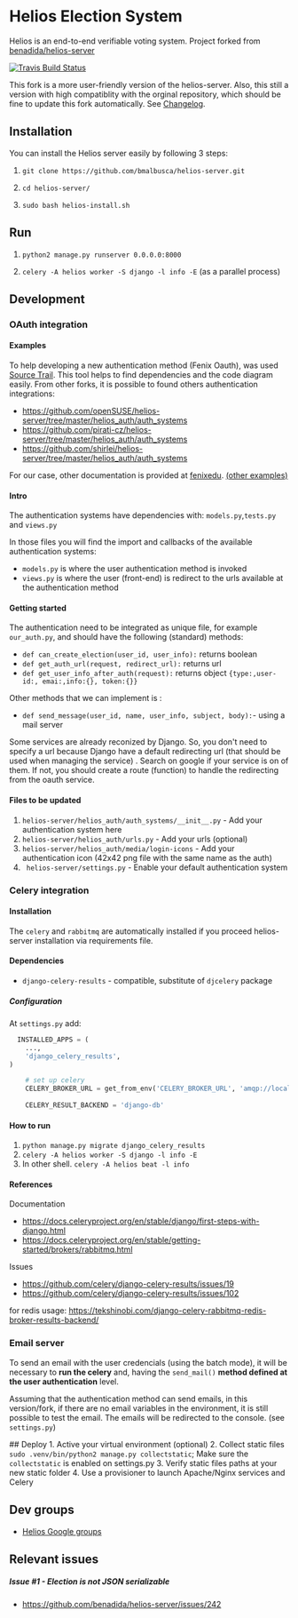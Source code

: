 # Helios Election System

Helios is an end-to-end verifiable voting system. Project forked from [benadida/helios-server](https://github.com/benadida/helios-server)

[![Travis Build Status](https://travis-ci.org/benadida/helios-server.svg?branch=master)](https://travis-ci.org/benadida/helios-server)

This fork is a more user-friendly version of the helios-server. Also, this still a version with high compatiblity with the orginal repository, which should be fine to update this fork automatically. See [Changelog](./CHANGELOG.md).



## Installation 

You can install the Helios server easily by following 3 steps:

1.  ```git clone https://github.com/bmalbusca/helios-server.git```
  
2.  ```cd helios-server/```
   
3.   ```sudo bash helios-install.sh```

## Run

1. ```python2 manage.py runserver 0.0.0.0:8000```

2. ```celery -A helios worker -S django -l info -E``` (as a parallel process)

## Development

### OAuth integration

#### Examples

 To help developing a new authentication method (Fenix Oauth), was used [Source Trail](https://www.sourcetrail.com/).  This tool helps to find dependencies and the code diagram easily. From other forks, it is possible to found others  authentication integrations:

- https://github.com/openSUSE/helios-server/tree/master/helios_auth/auth_systems
- https://github.com/pirati-cz/helios-server/tree/master/helios_auth/auth_systems
- https://github.com/shirlei/helios-server/tree/master/helios_auth/auth_systems

For our case, other documentation is provided at [fenixedu](https://fenixedu.org/dev/tutorials/use-fenixedu-api-in-your-application/). [(other examples)](https://github.com/sergiofbsilva/sandbox/blob/master/API.md)



#### Intro

The authentication systems have dependencies with:	`models.py`,`tests.py` and `views.py`

In those files you will find the import and callbacks  of the available authentication systems:

- `models.py` is where the user authentication method is invoked
- `views.py` is where the user (front-end) is redirect to the urls available at the authentication method  

#### Getting started

The authentication need to be integrated as unique file, for example `our_auth.py`, and should have the following (standard) methods:

- `def can_create_election(user_id, user_info):` returns boolean
- `def get_auth_url(request, redirect_url):`  returns url
- `def get_user_info_after_auth(request):` returns object `{type:,user-id:, emai:,info:{}, token:{}}`

Other methods that we can implement is :

- `def send_message(user_id, name, user_info, subject, body):`- using a mail server 

 Some services are already reconized by Django. So, you don't need to specify a url because Django have a default redirecting url (that should be used when managing the service) . Search on google if your service is on of them. If not, you should create a route (function) to handle the redirecting from the oauth service.



#### Files to be updated

1. `helios-server/helios_auth/auth_systems/__init__.py` - Add your authentication system here
2. `helios-server/helios_auth/urls.py` - Add your urls (optional)
3. `helios-server/helios_auth/media/login-icons` - Add your authentication icon (42x42 png file with the same name as the auth) 
4. ` helios-server/settings.py` - Enable your default authentication system


### Celery integration

#### Installation

The `celery` and `rabbitmq` are automatically installed if you proceed helios-server installation via requirements file.

#### Dependencies

- `django-celery-results` - compatible, substitute of `djcelery` package 

##### Configuration
At `settings.py` add:

```python 
  INSTALLED_APPS = (
    ...,
    'django_celery_results',
)
```
```python 
    # set up celery                                                                                                                               
    CELERY_BROKER_URL = get_from_env('CELERY_BROKER_URL', 'amqp://localhost')                                                                     
    
    CELERY_RESULT_BACKEND = 'django-db'  
```
#### How to run

1. `python manage.py migrate django_celery_results`
2. `celery -A helios worker -S django -l info -E`
3. In other shell. `celery -A helios beat -l info`


#### References
Documentation
- https://docs.celeryproject.org/en/stable/django/first-steps-with-django.html
- https://docs.celeryproject.org/en/stable/getting-started/brokers/rabbitmq.html

Issues
- https://github.com/celery/django-celery-results/issues/19
- https://github.com/celery/django-celery-results/issues/102

for redis usage: https://tekshinobi.com/django-celery-rabbitmq-redis-broker-results-backend/

### Email server

To send an email with the user credencials (using the batch mode), it will be necessary to **run the celery** and, having the `send_mail()` **method defined at the user authentication** level. 

Assuming that the authentication method can send emails, in this version/fork, if there are no email variables in the environment, it is still possible to test the email. The emails will be redirected to the console. (see `settings.py`)

## Deploy
    1. Active your virtual environment (optional)
    2. Collect static files `sudo .venv/bin/python2 manage.py collectstatic`; Make sure the `collectstatic` is enabled on settings.py
    3. Verify static files paths at your new static folder
    4. Use a provisioner to launch Apache/Nginx services and Celery

##  Dev groups

- [Helios Google groups](https://groups.google.com/g/helios-voting/)

##  Relevant issues 

##### Issue #1 - Election is not JSON serializable
- https://github.com/benadida/helios-server/issues/242
